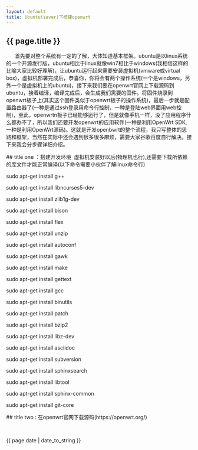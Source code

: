 ```yaml
---
layout: default
title: Ubuntu(sever)下搭建openwrt
---
```


<h2>{{ page.title }}</h2>
<p>
       首先要对整个系统有一定的了解，大体知道基本框架。ubuntu是以linux系统的一个开源发行版，ubuntu相比于linux就像win7相比于windows(我相信这样的比喻大家比较好理解)，让ubuntu运行起来需要安装虚拟机(vmware或virtual box)，虚拟机部署完成后，恭喜你，你将会有两个操作系统(一个是windows，另外一个是虚拟机上的ubuntu)，接下来我们要在openwrt官网上下载源码到ubuntu，接着编译，编译完成后，会生成我们需要的固件。将固件烧录到openwrt板子上(其实这个固件类似于openwrt板子的操作系统)，最后一步就是配置路由器了(一种是通过ssh登录用命令行控制，一种是登陆web界面用web控制)，至此，openwrtn板子已经能够运行了，但是就像手机一样，没了应用程序什么都办不了，所以我们还要开发openwrt的应用软件(一种是利用OpenWrt SDK,一种是利用OpenWrt源码)。这就是开发openbwrt的整个流程，我只写整体的思路和框架，当然在实际中还会遇到很多很多麻烦，需要大家谷歌百度自行解决。接下来我会分步骤详细介绍。</p>
## title one ：搭建开发环境
 虚拟机安装好以后(物理机也行),还需要下载所依赖的库文件才能正常编译(以下命令需要小伙伴了解linux命令行)
<p>sudo apt-get install g++ </p>
<p>sudo apt-get install libncurses5-dev</p>
<p>sudo apt-get install zlib1g-dev</p>
<p>sudo apt-get install bison</p>
<p>sudo apt-get install flex</p>
<p>sudo apt-get install unzip</p>
<p>sudo apt-get install autoconf</p>
<p>sudo apt-get install gawk</p>
<p>sudo apt-get install make</p>
<p>sudo apt-get install gettext</p>
<p>sudo apt-get install gcc</p>
<p>sudo apt-get install binutils</p>
<p>sudo apt-get install patch</p>
<p>sudo apt-get install bzip2</p>
<p>sudo apt-get install libz-dev</p>
<p>sudo apt-get install asciidoc</p>
<p>sudo apt-get install subversion</p>
<p>sudo apt-get install sphinxsearch</p>
<p>sudo apt-get install libtool</p>
<p>sudo apt-get install sphinx-common</p>
<p>sudo apt-get install git-core</p>
## title two : 在openwrt官网下载源码(https://openwrt.org/)





 



<p>{{ page.date | date_to_string }}</p>
